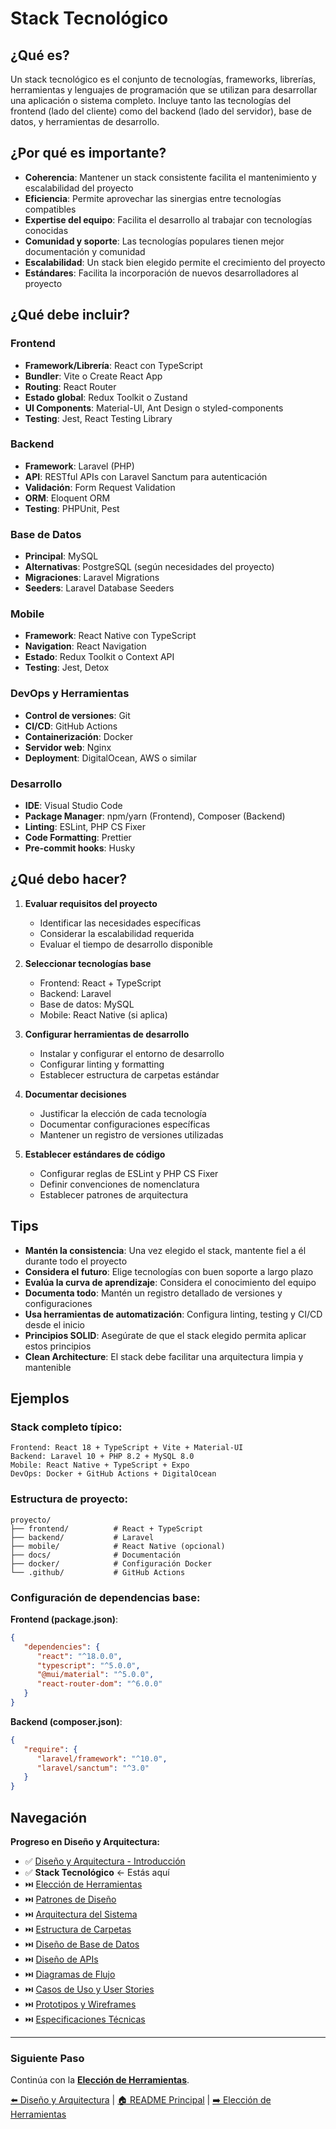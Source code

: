 # Stack Tecnológico

## ¿Qué es?

Un stack tecnológico es el conjunto de tecnologías, frameworks, librerías,
herramientas y lenguajes de programación que se utilizan para desarrollar una
aplicación o sistema completo. Incluye tanto las tecnologías del frontend (lado
del cliente) como del backend (lado del servidor), base de datos, y herramientas
de desarrollo.

## ¿Por qué es importante?

- **Coherencia**: Mantener un stack consistente facilita el mantenimiento y
  escalabilidad del proyecto
- **Eficiencia**: Permite aprovechar las sinergias entre tecnologías compatibles
- **Expertise del equipo**: Facilita el desarrollo al trabajar con tecnologías
  conocidas
- **Comunidad y soporte**: Las tecnologías populares tienen mejor documentación
  y comunidad
- **Escalabilidad**: Un stack bien elegido permite el crecimiento del proyecto
- **Estándares**: Facilita la incorporación de nuevos desarrolladores al
  proyecto

## ¿Qué debe incluir?

### Frontend

- **Framework/Librería**: React con TypeScript
- **Bundler**: Vite o Create React App
- **Routing**: React Router
- **Estado global**: Redux Toolkit o Zustand
- **UI Components**: Material-UI, Ant Design o styled-components
- **Testing**: Jest, React Testing Library

### Backend

- **Framework**: Laravel (PHP)
- **API**: RESTful APIs con Laravel Sanctum para autenticación
- **Validación**: Form Request Validation
- **ORM**: Eloquent ORM
- **Testing**: PHPUnit, Pest

### Base de Datos

- **Principal**: MySQL
- **Alternativas**: PostgreSQL (según necesidades del proyecto)
- **Migraciones**: Laravel Migrations
- **Seeders**: Laravel Database Seeders

### Mobile

- **Framework**: React Native con TypeScript
- **Navigation**: React Navigation
- **Estado**: Redux Toolkit o Context API
- **Testing**: Jest, Detox

### DevOps y Herramientas

- **Control de versiones**: Git
- **CI/CD**: GitHub Actions
- **Containerización**: Docker
- **Servidor web**: Nginx
- **Deployment**: DigitalOcean, AWS o similar

### Desarrollo

- **IDE**: Visual Studio Code
- **Package Manager**: npm/yarn (Frontend), Composer (Backend)
- **Linting**: ESLint, PHP CS Fixer
- **Code Formatting**: Prettier
- **Pre-commit hooks**: Husky

## ¿Qué debo hacer?

1. **Evaluar requisitos del proyecto**

   - Identificar las necesidades específicas
   - Considerar la escalabilidad requerida
   - Evaluar el tiempo de desarrollo disponible

2. **Seleccionar tecnologías base**

   - Frontend: React + TypeScript
   - Backend: Laravel
   - Base de datos: MySQL
   - Mobile: React Native (si aplica)

3. **Configurar herramientas de desarrollo**

   - Instalar y configurar el entorno de desarrollo
   - Configurar linting y formatting
   - Establecer estructura de carpetas estándar

4. **Documentar decisiones**

   - Justificar la elección de cada tecnología
   - Documentar configuraciones específicas
   - Mantener un registro de versiones utilizadas

5. **Establecer estándares de código**
   - Configurar reglas de ESLint y PHP CS Fixer
   - Definir convenciones de nomenclatura
   - Establecer patrones de arquitectura

## Tips

- **Mantén la consistencia**: Una vez elegido el stack, mantente fiel a él
  durante todo el proyecto
- **Considera el futuro**: Elige tecnologías con buen soporte a largo plazo
- **Evalúa la curva de aprendizaje**: Considera el conocimiento del equipo
- **Documenta todo**: Mantén un registro detallado de versiones y
  configuraciones
- **Usa herramientas de automatización**: Configura linting, testing y CI/CD
  desde el inicio
- **Principios SOLID**: Asegúrate de que el stack elegido permita aplicar estos
  principios
- **Clean Architecture**: El stack debe facilitar una arquitectura limpia y
  mantenible

## Ejemplos

### Stack completo típico:

```
Frontend: React 18 + TypeScript + Vite + Material-UI
Backend: Laravel 10 + PHP 8.2 + MySQL 8.0
Mobile: React Native + TypeScript + Expo
DevOps: Docker + GitHub Actions + DigitalOcean
```

### Estructura de proyecto:

```
proyecto/
├── frontend/          # React + TypeScript
├── backend/           # Laravel
├── mobile/            # React Native (opcional)
├── docs/              # Documentación
├── docker/            # Configuración Docker
└── .github/           # GitHub Actions
```

### Configuración de dependencias base:

**Frontend (package.json)**:

```json
{
   "dependencies": {
      "react": "^18.0.0",
      "typescript": "^5.0.0",
      "@mui/material": "^5.0.0",
      "react-router-dom": "^6.0.0"
   }
}
```

**Backend (composer.json)**:

```json
{
   "require": {
      "laravel/framework": "^10.0",
      "laravel/sanctum": "^3.0"
   }
}
```

## Navegación

**Progreso en Diseño y Arquitectura:**

- ✅ [Diseño y Arquitectura - Introducción](./diseno-arquitectura.md)
- ✅ **Stack Tecnológico** ← Estás aquí
- ⏭️ [Elección de Herramientas](./eleccion-herramientas.md)
- ⏭️ [Patrones de Diseño](./patrones-diseno.md)
- ⏭️ [Arquitectura del Sistema](./arquitectura-sistema.md)
- ⏭️ [Estructura de Carpetas](./estructura-carpetas.md)
- ⏭️ [Diseño de Base de Datos](./diseno-base-datos.md)
- ⏭️ [Diseño de APIs](./diseno-apis.md)
- ⏭️ [Diagramas de Flujo](./diagramas-flujo.md)
- ⏭️ [Casos de Uso y User Stories](./casos-uso-user-stories.md)
- ⏭️ [Prototipos y Wireframes](./prototipos-wireframes.md)
- ⏭️ [Especificaciones Técnicas](./especificaciones-tecnicas.md)

---

### Siguiente Paso

Continúa con la [**Elección de Herramientas**](./eleccion-herramientas.md).

[⬅️ Diseño y Arquitectura](./diseno-arquitectura.md) |
[🏠 README Principal](../../README.md) |
[➡️ Elección de Herramientas](./eleccion-herramientas.md)
